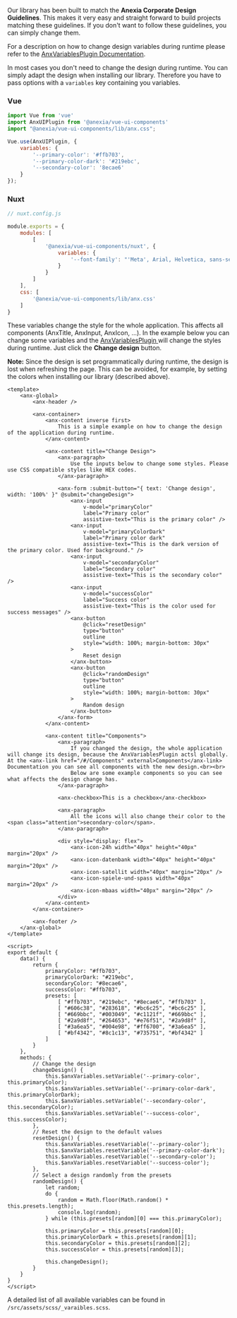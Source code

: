Our library has been built to match the **Anexia Corporate Design Guidelines**. This makes it very easy and straight forward to build projects matching these guidelines. If you don't want to follow these guidelines, you can simply change them.

For a description on how to change design variables during runtime please refer to the [AnxVariablesPlugin Documentation](/#/Documentation/Plugins?id=anxvariablesplugin).

In most cases you don't need to change the design during runtime. You can simply adapt the design when installing our library. Therefore you have to pass options with a ```variables``` key containing you variables.

### Vue

```javascript
import Vue from 'vue'
import AnxUIPlugin from '@anexia/vue-ui-components'
import "@anexia/vue-ui-components/lib/anx.css";

Vue.use(AnxUIPlugin, {
    variables: {
        '--primary-color': '#ffb703',
        '--primary-color-dark': '#219ebc',
        '--secondary-color': '8ecae6'
    }
});
```

### Nuxt
```javascript
// nuxt.config.js

module.exports = {
    modules: [
        [
            '@anexia/vue-ui-components/nuxt', {
                variables: {
                    '--font-family': "'Meta', Arial, Helvetica, sans-serif"
                }
            }
        ]
    ],
    css: [
        '@anexia/vue-ui-components/lib/anx.css'
    ]
}
```

These variables change the style for the whole application. This affects all components (AnxTitle, AnxInput, AnxIcon, ...). In the example below you can change some variables and the [AnxVariablesPlugin ](/#/Documentation/Plugins?id=anxvariablesplugin) will change the styles during runtime. Just click the **Change design** button.  

**Note:** Since the design is set programmatically during runtime, the design is lost when refreshing the page. This can be avoided, for example, by setting the colors when installing our library (described above).

```vue
<template>
    <anx-global>
        <anx-header />

        <anx-container>
            <anx-content inverse first>
                This is a simple example on how to change the design of the application during runtime.
            </anx-content>

            <anx-content title="Change Design">
                <anx-paragraph>
                    Use the inputs below to change some styles. Please use CSS compatible styles like HEX codes.
                </anx-paragraph>

                <anx-form :submit-button="{ text: 'Change design', width: '100%' }" @submit="changeDesign">
                    <anx-input 
                        v-model="primaryColor" 
                        label="Primary color" 
                        assistive-text="This is the primary color" />
                    <anx-input 
                        v-model="primaryColorDark" 
                        label="Primary color dark" 
                        assistive-text="This is the dark version of the primary color. Used for background." />
                    <anx-input 
                        v-model="secondaryColor" 
                        label="Secondary color" 
                        assistive-text="This is the secondary color" />
                    <anx-input 
                        v-model="successColor" 
                        label="Success color" 
                        assistive-text="This is the color used for success messages" />
                    <anx-button 
                        @click="resetDesign" 
                        type="button" 
                        outline 
                        style="width: 100%; margin-bottom: 30px"
                    >
                        Reset design
                    </anx-button>
                    <anx-button 
                        @click="randomDesign" 
                        type="button" 
                        outline 
                        style="width: 100%; margin-bottom: 30px"
                    >
                        Random design
                    </anx-button>
                </anx-form>
            </anx-content>

            <anx-content title="Components">
                <anx-paragraph>
                    If you changed the design, the whole application will change its design, because the AnxVariablesPlugin actsl globally. At the <anx-link href="/#/Components" external>Components</anx-link> Documentation you can see all components with the new design.<br><br>
                    Below are some example components so you can see what affects the design change has.
                </anx-paragraph>

                <anx-checkbox>This is a checkbox</anx-checkbox>

                <anx-paragraph>
                    All the icons will also change their color to the <span class="attention">secondary-color</span>.
                </anx-paragraph>

                <div style="display: flex">
                    <anx-icon-24h width="40px" height="40px" margin="20px" />
                    <anx-icon-datenbank width="40px" height="40px" margin="20px" />
                    <anx-icon-satellit width="40px" margin="20px" />
                    <anx-icon-spiele-und-spass width="40px" margin="20px" />
                    <anx-icon-mbaas width="40px" margin="20px" />
                </div>
            </anx-content>
        </anx-container>

        <anx-footer />
    </anx-global>
</template>

<script>
export default {
    data() {
        return {
            primaryColor: "#ffb703",
            primaryColorDark: "#219ebc",
            secondaryColor: "#8ecae6",
            successColor: "#ffb703",
            presets: [
                [ "#ffb703", "#219ebc", "#8ecae6", "#ffb703" ],
                [ "#606c38", "#283618", "#bc6c25", "#bc6c25" ],
                [ "#669bbc", "#003049", "#c1121f", "#669bbc" ],
                [ "#2a9d8f", "#264653", "#e76f51", "#2a9d8f" ],
                [ "#3a6ea5", "#004e98", "#ff6700", "#3a6ea5" ],
                [ "#bf4342", "#8c1c13", "#735751", "#bf4342" ]
            ]
        }
    },
    methods: {
        // Change the design
        changeDesign() {
            this.$anxVariables.setVariable('--primary-color', this.primaryColor);
            this.$anxVariables.setVariable('--primary-color-dark', this.primaryColorDark);
            this.$anxVariables.setVariable('--secondary-color', this.secondaryColor);
            this.$anxVariables.setVariable('--success-color', this.successColor);
        },
        // Reset the design to the default values
        resetDesign() {
            this.$anxVariables.resetVariable('--primary-color');
            this.$anxVariables.resetVariable('--primary-color-dark');
            this.$anxVariables.resetVariable('--secondary-color');
            this.$anxVariables.resetVariable('--success-color');
        },
        // Select a design randomly from the presets
        randomDesign() {
            let random;
            do {
                random = Math.floor(Math.random() * this.presets.length);
                console.log(random);
            } while (this.presets[random][0] === this.primaryColor);

            this.primaryColor = this.presets[random][0];
            this.primaryColorDark = this.presets[random][1];
            this.secondaryColor = this.presets[random][2];
            this.successColor = this.presets[random][3];

            this.changeDesign();
        }
    }
}
</script>
```

A detailed list of all available variables can be found in ```/src/assets/scss/_varaibles.scss```.